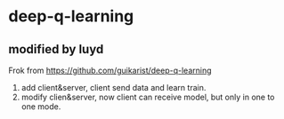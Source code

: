 # deep-q-learning
## modified by luyd

Frok from https://github.com/guikarist/deep-q-learning

1. add client&server, client send data and learn train.
2. modify clien&server, now client can receive model, but only in one to one mode.
